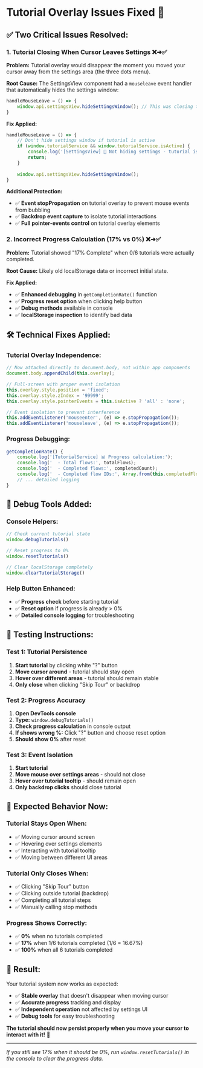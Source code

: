 # Tutorial Overlay Issues Fixed 🔧

## ✅ **Two Critical Issues Resolved:**

### **1. Tutorial Closing When Cursor Leaves Settings** ❌➜✅

**Problem:** Tutorial overlay would disappear the moment you moved your cursor away from the settings area (the three dots menu).

**Root Cause:** The SettingsView component had a `mouseleave` event handler that automatically hides the settings window:
```javascript
handleMouseLeave = () => {
    window.api.settingsView.hideSettingsWindow(); // This was closing tutorials!
}
```

**Fix Applied:**
```javascript
handleMouseLeave = () => {
    // Don't hide settings window if tutorial is active
    if (window.tutorialService && window.tutorialService.isActive) {
        console.log('[SettingsView] 🚫 Not hiding settings - tutorial is active');
        return;
    }
    
    window.api.settingsView.hideSettingsWindow();
}
```

**Additional Protection:**
- ✅ **Event stopPropagation** on tutorial overlay to prevent mouse events from bubbling
- ✅ **Backdrop event capture** to isolate tutorial interactions
- ✅ **Full pointer-events control** on tutorial overlay elements

### **2. Incorrect Progress Calculation (17% vs 0%)** ❌➜✅

**Problem:** Tutorial showed "17% Complete" when 0/6 tutorials were actually completed.

**Root Cause:** Likely old localStorage data or incorrect initial state.

**Fix Applied:**
- ✅ **Enhanced debugging** in `getCompletionRate()` function
- ✅ **Progress reset option** when clicking help button  
- ✅ **Debug methods** available in console
- ✅ **localStorage inspection** to identify bad data

## 🛠️ **Technical Fixes Applied:**

### **Tutorial Overlay Independence:**
```javascript
// Now attached directly to document.body, not within app components
document.body.appendChild(this.overlay);

// Full-screen with proper event isolation
this.overlay.style.position = 'fixed';
this.overlay.style.zIndex = '99999';
this.overlay.style.pointerEvents = this.isActive ? 'all' : 'none';

// Event isolation to prevent interference
this.addEventListener('mouseenter', (e) => e.stopPropagation());
this.addEventListener('mouseleave', (e) => e.stopPropagation());
```

### **Progress Debugging:**
```javascript
getCompletionRate() {
    console.log('[TutorialService] 📊 Progress calculation:');
    console.log('  - Total flows:', totalFlows);
    console.log('  - Completed flows:', completedCount);
    console.log('  - Completed flow IDs:', Array.from(this.completedFlows));
    // ... detailed logging
}
```

## 🧪 **Debug Tools Added:**

### **Console Helpers:**
```javascript
// Check current tutorial state
window.debugTutorials()

// Reset progress to 0%
window.resetTutorials()

// Clear localStorage completely
window.clearTutorialStorage()
```

### **Help Button Enhanced:**
- ✅ **Progress check** before starting tutorial
- ✅ **Reset option** if progress is already > 0%
- ✅ **Detailed console logging** for troubleshooting

## 🎯 **Testing Instructions:**

### **Test 1: Tutorial Persistence**
1. **Start tutorial** by clicking white "?" button
2. **Move cursor around** - tutorial should stay open
3. **Hover over different areas** - tutorial should remain stable
4. **Only close** when clicking "Skip Tour" or backdrop

### **Test 2: Progress Accuracy**
1. **Open DevTools console**
2. **Type:** `window.debugTutorials()`
3. **Check progress calculation** in console output
4. **If shows wrong %:** Click "?" button and choose reset option
5. **Should show 0%** after reset

### **Test 3: Event Isolation**
1. **Start tutorial**
2. **Move mouse over settings areas** - should not close
3. **Hover over tutorial tooltip** - should remain open
4. **Only backdrop clicks** should close tutorial

## 🚀 **Expected Behavior Now:**

### **Tutorial Stays Open When:**
- ✅ Moving cursor around screen
- ✅ Hovering over settings elements  
- ✅ Interacting with tutorial tooltip
- ✅ Moving between different UI areas

### **Tutorial Only Closes When:**
- ✅ Clicking "Skip Tour" button
- ✅ Clicking outside tutorial (backdrop)
- ✅ Completing all tutorial steps
- ✅ Manually calling stop methods

### **Progress Shows Correctly:**
- ✅ **0%** when no tutorials completed
- ✅ **17%** when 1/6 tutorials completed (1/6 = 16.67%)
- ✅ **100%** when all 6 tutorials completed

## 🎉 **Result:**

Your tutorial system now works as expected:
- ✅ **Stable overlay** that doesn't disappear when moving cursor
- ✅ **Accurate progress** tracking and display
- ✅ **Independent operation** not affected by settings UI
- ✅ **Debug tools** for easy troubleshooting

**The tutorial should now persist properly when you move your cursor to interact with it!** 🎯

---

*If you still see 17% when it should be 0%, run `window.resetTutorials()` in the console to clear the progress data.*
